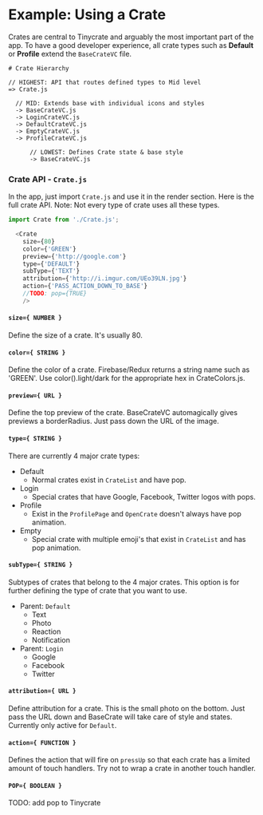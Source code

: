 # Example: Using a Crate

Crates are central to Tinycrate and arguably the most important part of the app. To have a good developer experience, all crate types such as **Default** or **Profile** extend the `BaseCrateVC` file.

    # Crate Hierarchy

    // HIGHEST: API that routes defined types to Mid level
    => Crate.js

      // MID: Extends base with individual icons and styles
      -> BaseCrateVC.js
      -> LoginCrateVC.js
      -> DefaultCrateVC.js
      -> EmptyCrateVC.js
      -> ProfileCrateVC.js

          // LOWEST: Defines Crate state & base style
          -> BaseCrateVC.js

### Crate API - `Crate.js`

In the app, just import `Crate.js` and use it in the render section. Here is the full crate API. Note: Not every type of crate uses all these types.

```js
import Crate from './Crate.js';

  <Crate
    size={80}
    color={'GREEN'}
    preview={'http://google.com'}
    type={'DEFAULT'}
    subType={'TEXT'}
    attribution={'http://i.imgur.com/UEo39LN.jpg'}
    action={'PASS_ACTION_DOWN_TO_BASE'}
    //TODO: pop={TRUE}
    />
```

#### `size={ NUMBER }`
Define the size of a crate. It's usually 80.
#### `color={ STRING }`
Define the color of a crate. Firebase/Redux returns a string name such as 'GREEN'. Use color().light/dark for the appropriate hex in CrateColors.js.
#### `preview={ URL }`
Define the top preview of the crate. BaseCrateVC automagically gives previews a borderRadius. Just pass down the URL of the image.
#### `type={ STRING }`
There are currently 4 major crate types:
  - Default
      - Normal crates exist in `CrateList` and have pop.
  - Login
      - Special crates that have Google, Facebook, Twitter logos with pops.
  - Profile
      - Exist in the `ProfilePage` and `OpenCrate` doesn't always have pop animation.
  - Empty
      - Special crate with multiple emoji's that exist in `CrateList` and has pop animation.

#### `subType={ STRING }`
Subtypes of crates that belong to the 4 major crates. This option is for further defining the type of crate that you want to use.  
  - Parent: `Default`
      - Text
      - Photo
      - Reaction
      - Notification
  - Parent: `Login`
      - Google
      - Facebook
      - Twitter

#### `attribution={ URL }`
Define attribution for a crate. This is the small photo on the bottom. Just pass the URL down and BaseCrate will take care of style and states. Currently only active for `Default`.
#### `action={ FUNCTION }`
Defines the action that will fire on `pressUp` so that each crate has a limited amount of touch handlers. Try not to wrap a crate in another touch handler.
#### `POP={ BOOLEAN }`
TODO: add pop to Tinycrate
